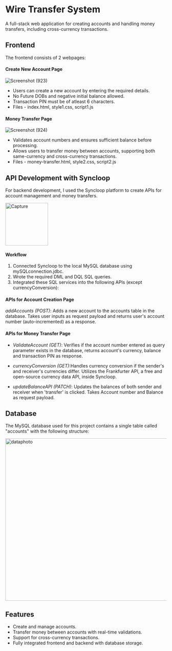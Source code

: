 
# Wire Transfer System

A full-stack web application for creating accounts and handling money transfers, including cross-currency transactions.

## Frontend
The frontend consists of 2 webpages:

#### Create New Account Page

![Screenshot (923)](https://github.com/user-attachments/assets/35ede743-63c5-42f3-bf4c-addce5d84b73)
- Users can create a new account by entering the required details.
- No Future DOBs and negative initial balance allowed.
- Transaction PIN must be of atleast 6 characters.
- Files - index.html, style1.css, script1.js

#### Money Transfer Page

![Screenshot (924)](https://github.com/user-attachments/assets/a97850bc-29c1-4c36-b52e-7663141da744)
- Validates account numbers and ensures sufficient balance before processing.
- Allows users to transfer money between accounts, supporting both same-currency and cross-currency transactions.
- Files - money-transfer.html, style2.css, script2.js

## API Development with Syncloop
For backend development, I used the Syncloop platform to create APIs for account management and money transfers.

<img width="133" alt="Capture" src="https://github.com/user-attachments/assets/24964e0c-82bb-4dbe-94f2-2dab98a023bb" />

#### Workflow
1. Connected Syncloop to the local MySQL database using mySQLconnection.jdbc.
2. Wrote the required DML and DQL SQL queries.
3. Integrated these SQL services into the following APIs (except currencyConversion):

#### APIs for Account Creation Page
*addAccounts (POST)*: Adds a new account to the accounts table in the database. Takes user inputs as request payload and returns user's account number (auto-incremented) as a response.

#### APIs for Money Transfer Page
- *ValidateAccount (GET)*: Verifies if the account number entered as query parameter exists in the database, returns account's currency, balance and transaction PIN as response. 

- *currencyConversion (GET)*:Handles currency conversion if the sender's and receiver's currencies differ. Utilizes the Frankfurter API, a free and open-source currency data API, inside Syncloop.

- *updateBalanceAPI (PATCH)*: Updates the balances of both sender and receiver when 'transfer' is clicked. Takes Account number and Balance as request payload.

## Database
The MySQL database used for this project contains a single table called "accounts" with the following structure:

<img width="507" alt="dataphoto" src="https://github.com/user-attachments/assets/ba6efb32-60e7-4fc9-8dcb-e536b9caa185" />

## Features
- Create and manage accounts.
- Transfer money between accounts with real-time validations.
- Support for cross-currency transactions.
- Fully integrated frontend and backend with database storage.
